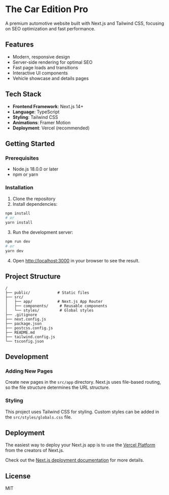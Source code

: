 # The Car Edition Pro

A premium automotive website built with Next.js and Tailwind CSS, focusing on SEO optimization and fast performance.

## Features

- Modern, responsive design
- Server-side rendering for optimal SEO
- Fast page loads and transitions
- Interactive UI components
- Vehicle showcase and details pages

## Tech Stack

- **Frontend Framework**: Next.js 14+
- **Language**: TypeScript
- **Styling**: Tailwind CSS
- **Animations**: Framer Motion
- **Deployment**: Vercel (recommended)

## Getting Started

### Prerequisites

- Node.js 18.0.0 or later
- npm or yarn

### Installation

1. Clone the repository
2. Install dependencies:

```bash
npm install
# or
yarn install
```

3. Run the development server:

```bash
npm run dev
# or
yarn dev
```

4. Open [http://localhost:3000](http://localhost:3000) in your browser to see the result.

## Project Structure

```
/
├── public/            # Static files
├── src/
│   ├── app/           # Next.js App Router
│   ├── components/     # Reusable components
│   └── styles/         # Global styles
├── .gitignore
├── next.config.js
├── package.json
├── postcss.config.js
├── README.md
├── tailwind.config.js
└── tsconfig.json
```

## Development

### Adding New Pages

Create new pages in the `src/app` directory. Next.js uses file-based routing, so the file structure determines the URL structure.

### Styling

This project uses Tailwind CSS for styling. Custom styles can be added in the `src/styles/globals.css` file.

## Deployment

The easiest way to deploy your Next.js app is to use the [Vercel Platform](https://vercel.com/new) from the creators of Next.js.

Check out the [Next.js deployment documentation](https://nextjs.org/docs/deployment) for more details.

## License

MIT
